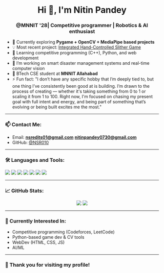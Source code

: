 <h1 align="center">Hi 👋, I'm Nitin Pandey</h1>
<h3 align="center"> @MNNIT '28| Competitive programmer | Robotics & AI enthusiast</h3>

- 🧠 Currently exploring **Pygame + OpenCV + MediaPipe based projects**
- 💡 Most recent project: [Integrated Hand-Controlled Slither Game](https://github.com/NSR010/Integrated_hand_control_slither_game)
- 🚀 Learning competitive programming (C++), Python, and web development
- 🔭 I’m working on smart disaster management systems and real-time computer vision
- 🏫 BTech CSE student at **MNNIT Allahabad**
- ⚡ Fun fact: "I don’t have any specific hobby that I’m deeply tied to, but one thing I’ve consistently been good at is building. I’m drawn to the process of creating — whether it's taking something from 0 to 1 or scaling it from 1 to 100. Right now, I'm focused on chasing my present goal with full intent and energy, and being part of something that’s evolving or being built excites me the most."

---

### 📫 Contact Me:
- Email: **nsredits01@gmail.com**
         **nitinpandey0730@gmail.com**
- GitHub: [@NSR010](https://github.com/NSR010)

---

### 🛠️ Languages and Tools:
<p>
  <img src="https://img.shields.io/badge/C++-00599C?style=for-the-badge&logo=c%2B%2B&logoColor=white"/>
  <img src="https://img.shields.io/badge/Python-3670A0?style=for-the-badge&logo=python&logoColor=ffdd54"/>
  <img src="https://img.shields.io/badge/JavaScript-F7DF1E?style=for-the-badge&logo=javascript&logoColor=black"/>
  <img src="https://img.shields.io/badge/OpenCV-27338e?style=for-the-badge&logo=opencv&logoColor=white"/>
  <img src="https://img.shields.io/badge/MediaPipe-FF6F00?style=for-the-badge&logo=mediapipe&logoColor=white"/>
  <img src="https://img.shields.io/badge/Pygame-0d1117?style=for-the-badge&logo=python&logoColor=white"/>
  <img src="https://img.shields.io/badge/GitHub-181717?style=for-the-badge&logo=github&logoColor=white"/>
</p>


---

### 📈 GitHub Stats:
<p align="center">
  <img src="https://github-readme-stats.vercel.app/api?username=NSR010&show_icons=true&theme=tokyonight" />
  <img src="https://github-readme-streak-stats.herokuapp.com/?user=NSR010&theme=tokyonight"/>
</p>

---

### 🧠 Currently Interested In:
- Competitive programming (Codeforces, LeetCode)
- Python-based game dev & CV tools
- WebDev (HTML, CSS, JS)
- AI/ML
---

### 🙏 Thank you for visiting my profile!
